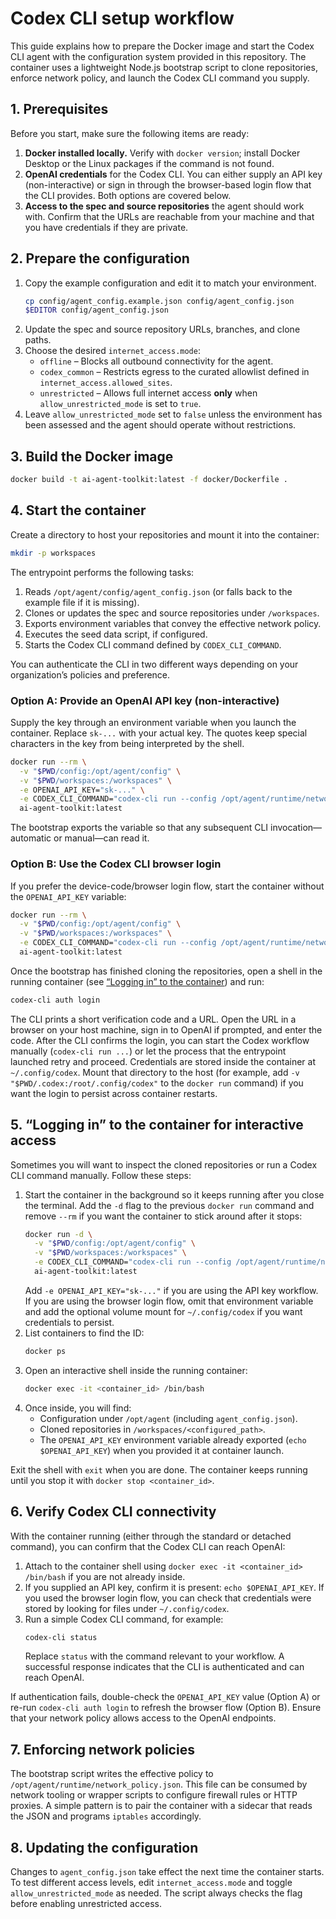 # Codex CLI setup workflow

This guide explains how to prepare the Docker image and start the Codex CLI agent with the configuration system provided in this repository. The container uses a lightweight Node.js bootstrap script to clone repositories, enforce network policy, and launch the Codex CLI command you supply.

## 1. Prerequisites

Before you start, make sure the following items are ready:

1. **Docker installed locally.** Verify with `docker version`; install Docker Desktop or the Linux packages if the command is not found.
2. **OpenAI credentials** for the Codex CLI. You can either supply an API key (non-interactive) or sign in through the browser-based login flow that the CLI provides. Both options are covered below.
3. **Access to the spec and source repositories** the agent should work with. Confirm that the URLs are reachable from your machine and that you have credentials if they are private.

## 2. Prepare the configuration

1. Copy the example configuration and edit it to match your environment.
   ```bash
   cp config/agent_config.example.json config/agent_config.json
   $EDITOR config/agent_config.json
   ```
2. Update the spec and source repository URLs, branches, and clone paths.
3. Choose the desired `internet_access.mode`:
   * `offline` – Blocks all outbound connectivity for the agent.
   * `codex_common` – Restricts egress to the curated allowlist defined in `internet_access.allowed_sites`.
   * `unrestricted` – Allows full internet access **only** when `allow_unrestricted_mode` is set to `true`.
4. Leave `allow_unrestricted_mode` set to `false` unless the environment has been assessed and the agent should operate without restrictions.

## 3. Build the Docker image

```bash
docker build -t ai-agent-toolkit:latest -f docker/Dockerfile .
```

## 4. Start the container

Create a directory to host your repositories and mount it into the container:

```bash
mkdir -p workspaces
```

The entrypoint performs the following tasks:

1. Reads `/opt/agent/config/agent_config.json` (or falls back to the example file if it is missing).
2. Clones or updates the spec and source repositories under `/workspaces`.
3. Exports environment variables that convey the effective network policy.
4. Executes the seed data script, if configured.
5. Starts the Codex CLI command defined by `CODEX_CLI_COMMAND`.

You can authenticate the CLI in two different ways depending on your organization’s policies and preference.

### Option A: Provide an OpenAI API key (non-interactive)

Supply the key through an environment variable when you launch the container. Replace `sk-...` with your actual key. The quotes keep special characters in the key from being interpreted by the shell.

```bash
docker run --rm \
  -v "$PWD/config:/opt/agent/config" \
  -v "$PWD/workspaces:/workspaces" \
  -e OPENAI_API_KEY="sk-..." \
  -e CODEX_CLI_COMMAND="codex-cli run --config /opt/agent/runtime/network_policy.json" \
  ai-agent-toolkit:latest
```

The bootstrap exports the variable so that any subsequent CLI invocation—automatic or manual—can read it.

### Option B: Use the Codex CLI browser login

If you prefer the device-code/browser login flow, start the container without the `OPENAI_API_KEY` variable:

```bash
docker run --rm \
  -v "$PWD/config:/opt/agent/config" \
  -v "$PWD/workspaces:/workspaces" \
  -e CODEX_CLI_COMMAND="codex-cli run --config /opt/agent/runtime/network_policy.json" \
  ai-agent-toolkit:latest
```

Once the bootstrap has finished cloning the repositories, open a shell in the running container (see [“Logging in” to the container](#5-logging-in-to-the-container-for-interactive-access)) and run:

```bash
codex-cli auth login
```

The CLI prints a short verification code and a URL. Open the URL in a browser on your host machine, sign in to OpenAI if prompted, and enter the code. After the CLI confirms the login, you can start the Codex workflow manually (`codex-cli run ...`) or let the process that the entrypoint launched retry and proceed. Credentials are stored inside the container at `~/.config/codex`. Mount that directory to the host (for example, add `-v "$PWD/.codex:/root/.config/codex"` to the `docker run` command) if you want the login to persist across container restarts.

## 5. “Logging in” to the container for interactive access

Sometimes you will want to inspect the cloned repositories or run a Codex CLI command manually. Follow these steps:

1. Start the container in the background so it keeps running after you close the terminal. Add the `-d` flag to the previous `docker run` command and remove `--rm` if you want the container to stick around after it stops:
   ```bash
   docker run -d \
     -v "$PWD/config:/opt/agent/config" \
     -v "$PWD/workspaces:/workspaces" \
     -e CODEX_CLI_COMMAND="codex-cli run --config /opt/agent/runtime/network_policy.json" \
     ai-agent-toolkit:latest
   ```
   Add `-e OPENAI_API_KEY="sk-..."` if you are using the API key workflow. If you are using the browser login flow, omit that environment variable and add the optional volume mount for `~/.config/codex` if you want credentials to persist.
2. List containers to find the ID:
   ```bash
   docker ps
   ```
3. Open an interactive shell inside the running container:
   ```bash
   docker exec -it <container_id> /bin/bash
   ```
4. Once inside, you will find:
   * Configuration under `/opt/agent` (including `agent_config.json`).
   * Cloned repositories in `/workspaces/<configured_path>`.
   * The `OPENAI_API_KEY` environment variable already exported (`echo $OPENAI_API_KEY`) when you provided it at container launch.

Exit the shell with `exit` when you are done. The container keeps running until you stop it with `docker stop <container_id>`.

## 6. Verify Codex CLI connectivity

With the container running (either through the standard or detached command), you can confirm that the Codex CLI can reach OpenAI:

1. Attach to the container shell using `docker exec -it <container_id> /bin/bash` if you are not already inside.
2. If you supplied an API key, confirm it is present: `echo $OPENAI_API_KEY`. If you used the browser login flow, you can check that credentials were stored by looking for files under `~/.config/codex`.
3. Run a simple Codex CLI command, for example:
   ```bash
   codex-cli status
   ```
   Replace `status` with the command relevant to your workflow. A successful response indicates that the CLI is authenticated and can reach OpenAI.

If authentication fails, double-check the `OPENAI_API_KEY` value (Option A) or re-run `codex-cli auth login` to refresh the browser flow (Option B). Ensure that your network policy allows access to the OpenAI endpoints.

## 7. Enforcing network policies

The bootstrap script writes the effective policy to `/opt/agent/runtime/network_policy.json`. This file can be consumed by network tooling or wrapper scripts to configure firewall rules or HTTP proxies. A simple pattern is to pair the container with a sidecar that reads the JSON and programs `iptables` accordingly.

## 8. Updating the configuration

Changes to `agent_config.json` take effect the next time the container starts. To test different access levels, edit `internet_access.mode` and toggle `allow_unrestricted_mode` as needed. The script always checks the flag before enabling unrestricted access.

